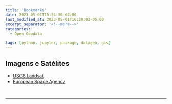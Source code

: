 ```yaml
---
title: 'Bookmarks'
date: 2023-05-01T15:34:30-04:00
last_modified_at: 2023-05-01T16:20:02-05:00
excerpt_separator: '<!--more-->'
categories:
  - Open Geodata

tags: [python, jupyter, package, datageo, gis]
---
```


## Imagens e Satélites

- [USGS Landsat](https://registry.opendata.aws/usgs-landsat/index.html)
- [European Space Agency](https://www.esa.int/)

<br>

---

##
